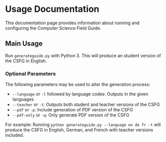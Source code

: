 # Usage Documentation

This documentation page provides information about running and configuring the Computer Science Field Guide.

## Main Usage

Run `generateguide.py` with Python 3.
This will produce an student version of the CSFG in English.

### Optional Parameters

The following parameters may be used to alter the generation process:
- `--language` or `-l` followed by language codes: Outputs in the given languages
- `--teacher` or `-t`: Outputs both student and teacher versions of the CSFG
- `--pdf` or `-p`: Include generation of PDF version of the CSFG
- `--pdf-only` or `-q`: Only generate PDF version of the CSFG

For example: Running `python generateguide.py --language en de fr -t` will produce the CSFG in English, German, and French with teacher versions included.

